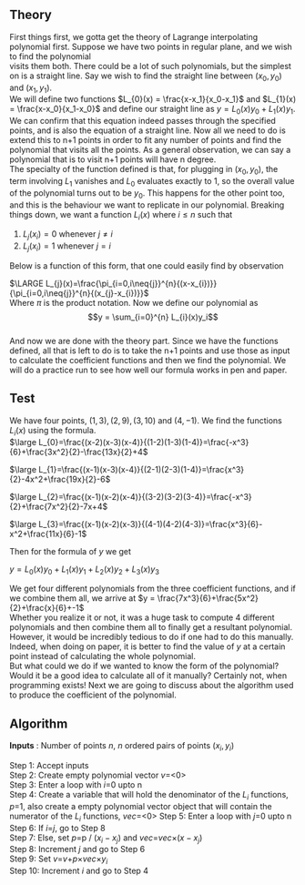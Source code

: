## Theory  
First things first, we gotta get the theory of Lagrange interpolating polynomial first. Suppose we have two points in regular plane, and we wish to find the polynomial  
visits them both. There could be a lot of such polynomials, but the simplest on is a straight line. Say we wish to find the straight line between $(x_0,y_0)$ and $(x_1,y_1)$.  
We will define two functions $L_{0}(x) = \frac{x-x_1}{x_0-x_1}$ and $L_{1}(x) = \frac{x-x_0}{x_1-x_0}$ and define our straight line as $y = L_{0}(x)y_{0}+L_{1}(x)y_{1}$.  
We can confirm that this equation indeed passes through the specified points, and is also the equation of a straight line. Now all we need to do is extend this to n+1 points in order to fit any number of points and find the polynomial that visits all the points. As a general observation, we can say a polynomial that is to visit n+1 points will have n degree.  
The specialty of the function defined is that, for plugging in $(x_0,y_0)$, the term involving $L_{1}$ vanishes and $L_{0}$ evaluates exactly to 1, so the overall value of the polynomial turns out to be $y_{0}$. This happens for the other point too, and this is the behaviour we want to replicate in our polynomial. Breaking things down, we want a function $L_{i}(x)$ where $i\leq{n}$ such that  
1. $L_{j}(x_{i}) = 0$ whenever $j\neq{i}$  
2. $L_{j}(x_{i}) = 1$ whenever $j={i}$  


Below is a function of this form, that one could easily find by observation     

$\LARGE L_{j}(x)=\frac{\pi_{i=0,i\neq{j}}^{n}{(x-x_{i})}}{\pi_{i=0,i\neq{j}}^{n}{(x_{j}-x_{i})}}$  
Where $\pi$ is the product notation. Now we define our polynomial as $$y = \sum_{i=0}^{n} L_{i}(x)y_i$$  
And now we are done with the theory part. Since we have the functions defined, all that is left to do is to take the n+1 points and use those as input to calculate the coefficient functions and then we find the polynomial. We will do a practice run to see how well our formula works in pen and paper.  
## Test  
We have four points, $(1,3) , (2,9) , (3,10)$ and $(4,-1)$. We find the functions $L_{i}(x)$ using the formula.  
$\large L_{0}=\frac{(x-2)(x-3)(x-4)}{(1-2)(1-3)(1-4)}=\frac{-x^3}{6}+\frac{3x^2}{2}-\frac{13x}{2}+4$  
  
$\large L_{1}=\frac{(x-1)(x-3)(x-4)}{(2-1)(2-3)(1-4)}=\frac{x^3}{2}-4x^2+\frac{19x}{2}-6$  
  
$\large L_{2}=\frac{(x-1)(x-2)(x-4)}{(3-2)(3-2)(3-4)}=\frac{-x^3}{2}+\frac{7x^2}{2}-7x+4$  
  
$\large L_{3}=\frac{(x-1)(x-2)(x-3)}{(4-1)(4-2)(4-3)}=\frac{x^3}{6}-x^2+\frac{11x}{6}-1$  

Then for the formula of $y$ we get  
  
$y=L_{0}(x)y_0+L_{1}(x)y_1+L_{2}(x)y_2+L_{3}(x)y_3$  

We get four different polynomials from the three coefficient functions, and if we combine them all, we arrive at $y = \frac{7x^3}{6}+\frac{5x^2}{2}+\frac{x}{6}+-1$  
Whether you realize it or not, it was a huge task to compute 4 different polynomials and then combine them all to finally get a resultant polynomial. However, it would be incredibly tedious to do if one had to do this manually. Indeed, when doing on paper, it is better to find the value of $y$ at a certain point instead of calculating the whole polynomial.  
But what could we do if we wanted to know the form of the polynomial? Would it be a good idea to calculate all of it manually? Certainly not, when programming exists! Next we are going to discuss about the algorithm used to produce the coefficient of the polynomial.  

## Algorithm

**Inputs** : Number of points *n*, *n* ordered pairs of points $(x_i,y_i)$

Step 1: Accept inputs  
Step 2: Create empty polynomial vector *v*=<0>  
Step 3: Enter a loop with *i*=0 upto n  
Step 4: Create a variable that will hold the denominator of the $L_i$ functions, *p*=1, also create a empty polynomial vector object that will contain the numerator of the $L_i$ functions, *vec*=<0> 
Step 5: Enter a loop with *j*=0 upto n  
Step 6: If *i*=*j*, go to Step 8    
Step 7: Else, set *p*=p / $(x_i-x_j)$ and *vec*=*vec*$\times (x-x_j)$  
Step 8: Increment *j* and go to Step 6  
Step 9: Set *v*=*v*+*p*$\times$*vec*$\times y_i$  
Step 10: Increment *i* and go to Step 4 
